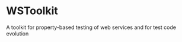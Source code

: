 WSToolkit
=========

A toolkit for property-based testing of web services and for test code evolution
